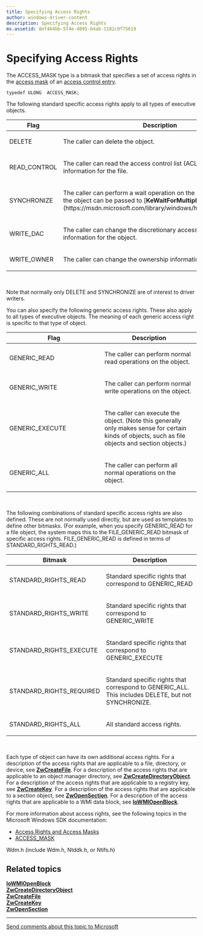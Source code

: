 ```yaml
---
title: Specifying Access Rights
author: windows-driver-content
description: Specifying Access Rights
ms.assetid: 8ef4b4bb-5f4e-4095-b4ab-1182c0f75619
---
```


# Specifying Access Rights


The ACCESS\_MASK type is a bitmask that specifies a set of access rights in the [access mask](https://msdn.microsoft.com/library/windows/hardware/ff538834) of an [access control entry](https://msdn.microsoft.com/library/windows/hardware/ff538813).

``` syntax
typedef ULONG  ACCESS_MASK;
```

The following standard specific access rights apply to all types of executive objects.

<table>
<colgroup>
<col width="50%" />
<col width="50%" />
</colgroup>
<thead>
<tr class="header">
<th>Flag</th>
<th>Description</th>
</tr>
</thead>
<tbody>
<tr class="odd">
<td><p>DELETE</p></td>
<td><p>The caller can delete the object.</p></td>
</tr>
<tr class="even">
<td><p>READ_CONTROL</p></td>
<td><p>The caller can read the access control list (ACL) and ownership information for the file.</p></td>
</tr>
<tr class="odd">
<td><p>SYNCHRONIZE</p></td>
<td><p>The caller can perform a wait operation on the object. (For example, the object can be passed to [<strong>KeWaitForMultipleObjects</strong>](https://msdn.microsoft.com/library/windows/hardware/ff553324).)</p></td>
</tr>
<tr class="even">
<td><p>WRITE_DAC</p></td>
<td><p>The caller can change the discretionary access control list (DACL) information for the object.</p></td>
</tr>
<tr class="odd">
<td><p>WRITE_OWNER</p></td>
<td><p>The caller can change the ownership information for the file.</p></td>
</tr>
</tbody>
</table>

 

Note that normally only DELETE and SYNCHRONIZE are of interest to driver writers.

You can also specify the following generic access rights. These also apply to all types of executive objects. The meaning of each generic access right is specific to that type of object.

<table>
<colgroup>
<col width="50%" />
<col width="50%" />
</colgroup>
<thead>
<tr class="header">
<th>Flag</th>
<th>Description</th>
</tr>
</thead>
<tbody>
<tr class="odd">
<td><p>GENERIC_READ</p></td>
<td><p>The caller can perform normal read operations on the object.</p></td>
</tr>
<tr class="even">
<td><p>GENERIC_WRITE</p></td>
<td><p>The caller can perform normal write operations on the object.</p></td>
</tr>
<tr class="odd">
<td><p>GENERIC_EXECUTE</p></td>
<td><p>The caller can execute the object. (Note this generally only makes sense for certain kinds of objects, such as file objects and section objects.)</p></td>
</tr>
<tr class="even">
<td><p>GENERIC_ALL</p></td>
<td><p>The caller can perform all normal operations on the object.</p></td>
</tr>
</tbody>
</table>

 

The following combinations of standard specific access rights are also defined. These are not normally used directly, but are used as templates to define other bitmasks. (For example, when you specify GENERIC\_READ for a file object, the system maps this to the FILE\_GENERIC\_READ bitmask of specific access rights. FILE\_GENERIC\_READ is defined in terms of STANDARD\_RIGHTS\_READ.)

<table>
<colgroup>
<col width="50%" />
<col width="50%" />
</colgroup>
<thead>
<tr class="header">
<th>Bitmask</th>
<th>Description</th>
</tr>
</thead>
<tbody>
<tr class="odd">
<td><p>STANDARD_RIGHTS_READ</p></td>
<td><p>Standard specific rights that correspond to GENERIC_READ</p></td>
</tr>
<tr class="even">
<td><p>STANDARD_RIGHTS_WRITE</p></td>
<td><p>Standard specific rights that correspond to GENERIC_WRITE</p></td>
</tr>
<tr class="odd">
<td><p>STANDARD_RIGHTS_EXECUTE</p></td>
<td><p>Standard specific rights that correspond to GENERIC_EXECUTE</p></td>
</tr>
<tr class="even">
<td><p>STANDARD_RIGHTS_REQUIRED</p></td>
<td><p>Standard specific rights that correspond to GENERIC_ALL. This includes DELETE, but not SYNCHRONIZE.</p></td>
</tr>
<tr class="odd">
<td><p>STANDARD_RIGHTS_ALL</p></td>
<td><p>All standard access rights.</p></td>
</tr>
</tbody>
</table>

 

Each type of object can have its own additional access rights. For a description of the access rights that are applicable to a file, directory, or device, see [**ZwCreateFile**](https://msdn.microsoft.com/library/windows/hardware/ff566424). For a description of the access rights that are applicable to an object manager directory, see [**ZwCreateDirectoryObject**](https://msdn.microsoft.com/library/windows/hardware/ff566421). For a description of the access rights that are applicable to a registry key, see [**ZwCreateKey**](https://msdn.microsoft.com/library/windows/hardware/ff566425). For a description of the access rights that are applicable to a section object, see [**ZwOpenSection**](https://msdn.microsoft.com/library/windows/hardware/ff567029). For a description of the access rights that are applicable to a WMI data block, see [**IoWMIOpenBlock**](https://msdn.microsoft.com/library/windows/hardware/ff550453).

For more information about access rights, see the following topics in the Microsoft Windows SDK documentation:

-   [Access Rights and Access Masks](https://msdn.microsoft.com/library/windows/desktop/aa374902)
-   [ACCESS\_MASK](https://msdn.microsoft.com/library/windows/desktop/aa374892)

Wdm.h (include Wdm.h, Ntddk.h, or Ntifs.h)

## Related topics
[**IoWMIOpenBlock**](https://msdn.microsoft.com/library/windows/hardware/ff550453)  
[**ZwCreateDirectoryObject**](https://msdn.microsoft.com/library/windows/hardware/ff566421)  
[**ZwCreateFile**](https://msdn.microsoft.com/library/windows/hardware/ff566424)  
[**ZwCreateKey**](https://msdn.microsoft.com/library/windows/hardware/ff566425)  
[**ZwOpenSection**](https://msdn.microsoft.com/library/windows/hardware/ff567029)  

--------------------
[Send comments about this topic to Microsoft](mailto:wsddocfb@microsoft.com?subject=Documentation%20feedback%20%5Bkernel\kernel%5D:%20Specifying%20Access%20Rights%20%20RELEASE:%20%286/14/2017%29&body=%0A%0APRIVACY%20STATEMENT%0A%0AWe%20use%20your%20feedback%20to%20improve%20the%20documentation.%20We%20don't%20use%20your%20email%20address%20for%20any%20other%20purpose,%20and%20we'll%20remove%20your%20email%20address%20from%20our%20system%20after%20the%20issue%20that%20you're%20reporting%20is%20fixed.%20While%20we're%20working%20to%20fix%20this%20issue,%20we%20might%20send%20you%20an%20email%20message%20to%20ask%20for%20more%20info.%20Later,%20we%20might%20also%20send%20you%20an%20email%20message%20to%20let%20you%20know%20that%20we've%20addressed%20your%20feedback.%0A%0AFor%20more%20info%20about%20Microsoft's%20privacy%20policy,%20see%20http://privacy.microsoft.com/default.aspx. "Send comments about this topic to Microsoft")


